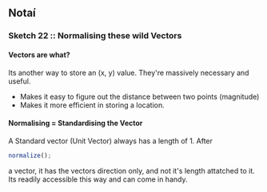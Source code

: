 ## Notaí

### Sketch 22 :: Normalising these wild Vectors
#### Vectors are what?
Its another way to store an (x, y) value. They're massively necessary and useful.
- Makes it easy to figure out the distance between two points (magnitude)
- Makes it more efficient in storing a location.


#### Normalising = Standardising the Vector

A Standard vector (Unit Vector) always has a length of 1. After 
```js 
normalize();
```

a vector, it has the vectors direction only, and not it's length attatched to it.
Its readily accessible this way and can come in handy.
